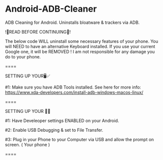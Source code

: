 # Android-ADB-Cleaner
ADB Cleaning for Android. Uninstalls bloatware &amp; trackers via ADB.

!🛑READ BEFORE CONTINUING🛑!

The below code WILL uninstall some necessary features of your phone. You will NEED to have an alternative Keyboard installed. If you use your current Google one, it will be REMOVED ! I am not responsible for any damage you do to your phone.

====

SETTING UP YOUR🖥️✅

#1: Make sure you have ADB Tools installed. See here for more info: https://www.xda-developers.com/install-adb-windows-macos-linux/

====


SETTING UP YOUR 📱✅

#1: Have Develeoper settings ENABLED on your Android.

#2: Enable USB Debugging & set to File Transfer.

#3: Plug in your Phone to your Computer via USB and allow the prompt on screen. ( Your phone )

====

